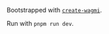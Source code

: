 Bootstrapped with [`create-wagmi`](https://github.com/wevm/wagmi/tree/main/packages/create-wagmi).

Run with `pnpm run dev`.